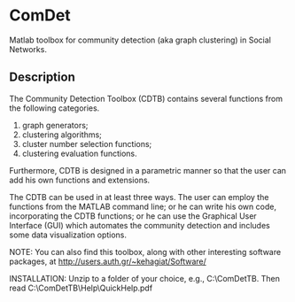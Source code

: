 # ComDet
Matlab toolbox for community detection (aka graph clustering) in Social Networks.

## Description
The Community Detection Toolbox (CDTB) contains several functions from the following categories. 

1. graph generators; 
2. clustering algorithms; 
3. cluster number selection functions; 
4. clustering evaluation functions.

Furthermore, CDTB is designed in a parametric manner so that the user can add his own functions and extensions.

The CDTB can be used in at least three ways. The user can employ the functions from the MATLAB command line; or he can write his own code, incorporating the CDTB functions; or he can use the Graphical User Interface (GUI) which automates the community detection and includes some data visualization options.

NOTE: You can also find this toolbox, along with other interesting software packages, at http://users.auth.gr/~kehagiat/Software/

INSTALLATION: Unzip to a folder of your choice, e.g., C:\ComDetTB. Then read C:\ComDetTB\Help\QuickHelp.pdf
